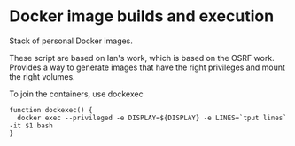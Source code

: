 Docker image builds and execution
=================================

Stack of personal Docker images.

These script are based on Ian's work, which is based on the OSRF work. Provides a way to generate images that have the right privileges and mount the right volumes.

To join the containers, use dockexec
```
function dockexec() {
  docker exec --privileged -e DISPLAY=${DISPLAY} -e LINES=`tput lines` -it $1 bash
}
```
